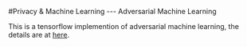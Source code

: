 #Privacy & Machine Learning --- Adversarial Machine Learning

This is a tensorflow implemention of adversarial machine learning, the details are at [here](https://github.com/Flocculus/Privacy-Machine-Learning-----Adversarial-Machine-Learning/blob/master/main.pdf).
